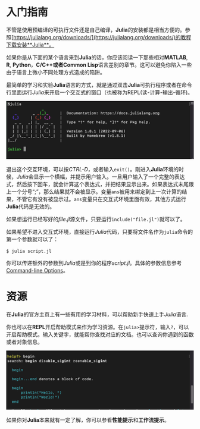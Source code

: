 # 入门指南

不管是使用预编译的可执行文件还是自己编译，**Julia**的安装都是相当方便的。参照[https://julialang.org/downloads/](https://julialang.org/downloads/)的教程下载安装**Julia**。

如果你是从下面的某个语言来到**Julia**的话，你应该阅读一下那些相对**MATLAB**, **R**, **Python**，**C/C++**或者**Common Lisp**语言差别的章节。这可以避免你陷入一些由于语言上微小不同处理方式造成的陷阱。

最简单的学习和实验**Julia**语言的方式，就是通过双击**Julia**可执行程序或者在命令行里面运行*Julia*来开启一个交互式的窗口（也被称为REPL(读-计算-输出-循环)。

![Julia startup](./images/julia-startup.png)

退出这个交互环境，可以按*CTRL-D*，或者输入`exit()`。刚进入**Julia**环境的时候，*Julia*会显示一个横幅，并提示用户输入。一旦用户输入了一个完整的表达式，然后按下回车，就会计算这个表达式，并把结果显示出来。如果表达式末尾跟上一个分号“;”，那么结果就不会被显示。变量`ans`被用来绑定到上一次计算的结果，不管它有没有被显示过。`ans`变量只在交互式环境里面有效，其他方式运行**Julia**代码是无效的。

如果想运行已经写好的*file.jl*源文件，只要运行`include("file.jl")`就可以了。

如果希望不进入交互式环境，直接运行*Julia*代码，只要将文件名作为`julia`命令的第一个参数就可以了：

```
$ julia script.jl
```

你可以传递额外的参数到*Julia*或是到你的程序*script.jl*。具体的参数信息参考[Command-line Options](https://docs.julialang.org/en/v1/manual/command-line-options/#command-line-options)。

# 资源

在**Julia**的官方主页上有一些有用的学习材料，可以帮助新手快速上手*Julia*语言.

你也可以在**REPL**开启帮助模式来作为学习资源。在`julia>`提示符，输入`?`，可以开启帮助模式。输入关键字，就能帮你查找对应的文档。也可以查询你遇到的函数或者对象信息。

![help mode](./images/getting-started-help.png)

如果你对**Julia**本来就有一定了解，你可以参看**性能提示**和**工作流提示**。
